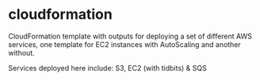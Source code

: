 # cloudformation

CloudFormation template with outputs for deploying a set of different AWS services, one template for EC2 instances
with AutoScaling and another without.

Services deployed here include: S3, EC2 (with tidbits) & SQS
